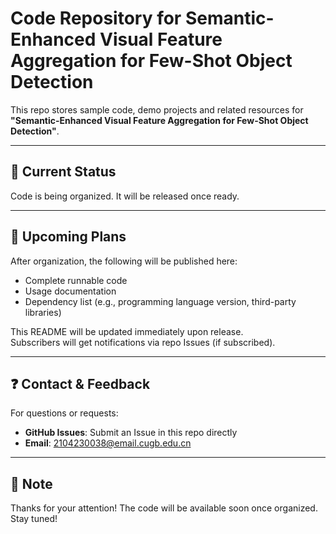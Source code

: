 # Code Repository for Semantic-Enhanced Visual Feature Aggregation for Few-Shot Object Detection

This repo stores sample code, demo projects and related resources for **"Semantic-Enhanced Visual Feature Aggregation for Few-Shot Object Detection"**.

---

## 📍 Current Status
Code is being organized. It will be released once ready.

---

## 📅 Upcoming Plans
After organization, the following will be published here:

- Complete runnable code  
- Usage documentation  
- Dependency list (e.g., programming language version, third-party libraries)  

This README will be updated immediately upon release.  
Subscribers will get notifications via repo Issues (if subscribed).

---

## ❓ Contact & Feedback
For questions or requests:

- **GitHub Issues**: Submit an Issue in this repo directly  
- **Email**: 2104230038@email.cugb.edu.cn  

---

## 📌 Note
Thanks for your attention! The code will be available soon once organized. Stay tuned!
